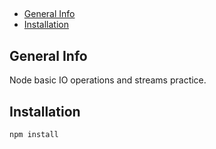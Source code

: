##
* [General Info](General-Info)
* [Installation](Installation)

## General Info
 Node basic IO operations and streams practice.

## Installation
 ```
 npm install
 ```
